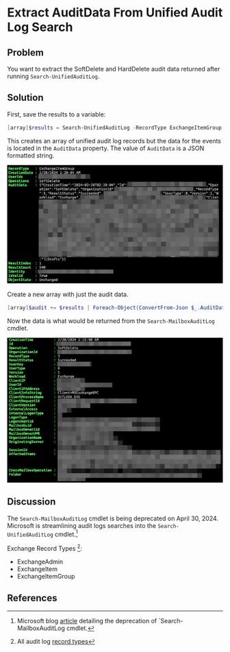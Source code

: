 # Extract AuditData From Unified Audit Log Search

## Problem

You want to extract the SoftDelete and HardDelete audit data returned after running `Search-UnifiedAuditLog`.

## Solution

First, save the results to a variable:

```powershell
[array]$results = Search-UnifiedAuditLog -RecordType ExchangeItemGroup -StartDate (Get-Date).AddDays(-1) -EndDate (Get-Date).AddDays(0.5) -ResultSize 400
```

This creates an array of unified audit log records but the data for the events is located in the `AuditData` property.
The value of `AuditData` is a JSON formatted string.

![Unified Audit Record](./UnifiedAuditLogRecord.png)

Create a new array with just the audit data.

```powershell
[array]$audit += $results | Foreach-Object{ConvertFrom-Json $_.AuditData}
```
Now the data is what would be returned from the `Search-MailboxAuditLog` cmdlet.

![Mailbox Audit Record](./MailboxAuditLog.png)

## Discussion

The `Search-MailboxAuditLog` cmdlet is being deprecated on April 30, 2024.
Microsoft is streamlining audit logs searches into the `Search-UnifiedAuditLog` cmdlet.[^1]

Exchange Record Types [^2]:

+ ExchangeAdmin
+ ExchangeItem
+ ExchangeItemGroup

## References

[^1]: Microsoft blog [article](https://techcommunity.microsoft.com/t5/security-compliance-and-identity/important-announcement-deprecation-of-adminauditlog-and/ba-p/4036537) detailing the deprecation of `Search-MailboxAuditLog cmdlet.

[^2]: All audit log [record types](https://learn.microsoft.com/en-us/office/office-365-management-api/office-365-management-activity-api-schema#enum-auditlogrecordtype---type-edmint32)
